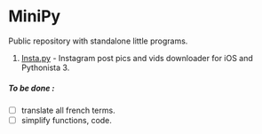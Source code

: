 # MiniPy
Public repository with standalone little programs. 

1. [Insta.py](./Insta.py) - Instagram post pics and vids downloader for iOS and Pythonista 3.

##### To be done :
- [ ] translate all french terms.
- [ ] simplify functions, code.

